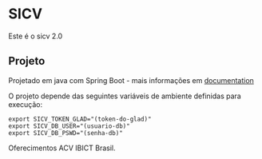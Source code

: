 # SICV
Este é o sicv 2.0

## Projeto
Projetado em java com Spring Boot - mais informações em [documentation](https://github.com/tibastral/markdownify)

O projeto depende das seguintes variáveis de ambiente definidas para execução:


    export SICV_TOKEN_GLAD="(token-do-glad)"
    export SICV_DB_USER="(usuario-db)"
    export SICV_DB_PSWD="(senha-db)"


Oferecimentos ACV IBICT Brasil.
